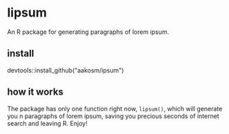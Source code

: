 # lipsum
An R package for generating paragraphs of lorem ipsum.

## install
devtools::install_github("aakosm/ipsum")

## how it works
The package has only one function right now, `lipsum()`, which will generate you n paragraphs of lorem ipsum, saving you precious seconds of internet search and leaving R. Enjoy! 
